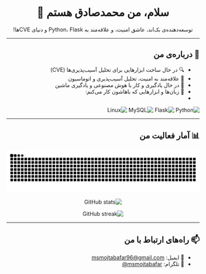 <div dir="rtl" align="right">

<h1 align="center">سلام، من محمدصادق هستم 👋</h1>

<p align="center">
  توسعه‌دهنده‌ی بک‌اند، عاشق امنیت، و علاقه‌مند به Python، Flask و دنیای CVEها!
</p>

---

## 🚀 درباره‌ی من

- 🔍 در حال ساخت ابزارهایی برای تحلیل آسیب‌پذیری‌ها (CVE)
- 🔐 علاقه‌مند به امنیت، تحلیل آسیب‌پذیری و اتوماسیون
- 🤖 در حال یادگیری و کار با هوش مصنوعی و یادگیری ماشین
- 🧰 زبان‌ها و ابزارهایی که باهاشون کار می‌کنم:
- 
 
  ![Python](https://img.shields.io/badge/-Python-3776AB?style=for-the-badge&logo=python&logoColor=white)
  ![Flask](https://img.shields.io/badge/-Flask-000000?style=for-the-badge&logo=flask)
  ![MySQL](https://img.shields.io/badge/-MySQL-4479A1?style=for-the-badge&logo=mysql&logoColor=white)
  ![Linux](https://img.shields.io/badge/-Linux-FCC624?style=for-the-badge&logo=linux&logoColor=black)

---

## 📊 آمار فعالیت من

<p align="center">
  <img src="https://raw.githubusercontent.com/msmojtabafar/msmojtabafar/output/github-contribution-grid-snake.svg" alt="snake gif" />
</p>

<p align="center">
  <img src="https://github-readme-stats.vercel.app/api?username=msmojtabafar&show_icons=true&theme=radical&locale=fa" alt="GitHub stats" />
</p>

<p align="center">
  <img src="https://github-readme-streak-stats.herokuapp.com/?user=msmojtabafar&theme=radical" alt="GitHub streak" />
</p>

---


## 📫 راه‌های ارتباط با من

- 📧 ایمیل: msmojtabafar96@gmail.com 
- 💬 تلگرام: [msmojtabafar@](https://t.me/msmojtabafar)  
